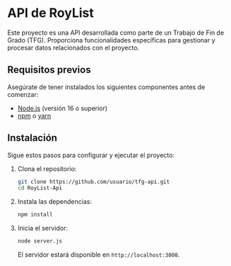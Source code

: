 # API de RoyList

Este proyecto es una API desarrollada como parte de un Trabajo de Fin de Grado (TFG). Proporciona funcionalidades específicas para gestionar y procesar datos relacionados con el proyecto.

## Requisitos previos

Asegúrate de tener instalados los siguientes componentes antes de comenzar:

- [Node.js](https://nodejs.org/) (versión 16 o superior)
- [npm](https://www.npmjs.com/) o [yarn](https://yarnpkg.com/)

## Instalación

Sigue estos pasos para configurar y ejecutar el proyecto:

1. Clona el repositorio:

    ```bash
    git clone https://github.com/usuario/tfg-api.git
    cd RoyList-Api
    ```

2. Instala las dependencias:

    ```bash
    npm install
    ```

3. Inicia el servidor:

    ```bash
    node server.js
    ```

    El servidor estará disponible en `http://localhost:3000`.
